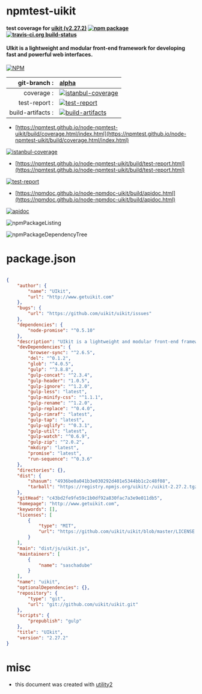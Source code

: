 # npmtest-uikit

#### test coverage for  [uikit (v2.27.2)](http://www.getuikit.com)  [![npm package](https://img.shields.io/npm/v/npmtest-uikit.svg?style=flat-square)](https://www.npmjs.org/package/npmtest-uikit) [![travis-ci.org build-status](https://api.travis-ci.org/npmtest/node-npmtest-uikit.svg)](https://travis-ci.org/npmtest/node-npmtest-uikit)

#### UIkit is a lightweight and modular front-end framework for developing fast and powerful web interfaces.

[![NPM](https://nodei.co/npm/uikit.png?downloads=true&downloadRank=true&stars=true)](https://www.npmjs.com/package/uikit)

| git-branch : | [alpha](https://github.com/npmtest/node-npmtest-uikit/tree/alpha)|
|--:|:--|
| coverage : | [![istanbul-coverage](https://npmtest.github.io/node-npmtest-uikit/build/coverage.badge.svg)](https://npmtest.github.io/node-npmtest-uikit/build/coverage.html/index.html)|
| test-report : | [![test-report](https://npmtest.github.io/node-npmtest-uikit/build/test-report.badge.svg)](https://npmtest.github.io/node-npmtest-uikit/build/test-report.html)|
| build-artifacts : | [![build-artifacts](https://npmtest.github.io/node-npmtest-uikit/glyphicons_144_folder_open.png)](https://github.com/npmtest/node-npmtest-uikit/tree/gh-pages/build)|

- [https://npmtest.github.io/node-npmtest-uikit/build/coverage.html/index.html](https://npmtest.github.io/node-npmtest-uikit/build/coverage.html/index.html)

[![istanbul-coverage](https://npmtest.github.io/node-npmtest-uikit/build/screenCapture.buildCi.browser.%252Ftmp%252Fbuild%252Fcoverage.lib.html.png)](https://npmtest.github.io/node-npmtest-uikit/build/coverage.html/index.html)

- [https://npmtest.github.io/node-npmtest-uikit/build/test-report.html](https://npmtest.github.io/node-npmtest-uikit/build/test-report.html)

[![test-report](https://npmtest.github.io/node-npmtest-uikit/build/screenCapture.buildCi.browser.%252Ftmp%252Fbuild%252Ftest-report.html.png)](https://npmtest.github.io/node-npmtest-uikit/build/test-report.html)

- [https://npmdoc.github.io/node-npmdoc-uikit/build/apidoc.html](https://npmdoc.github.io/node-npmdoc-uikit/build/apidoc.html)

[![apidoc](https://npmdoc.github.io/node-npmdoc-uikit/build/screenCapture.buildCi.browser.%252Ftmp%252Fbuild%252Fapidoc.html.png)](https://npmdoc.github.io/node-npmdoc-uikit/build/apidoc.html)

![npmPackageListing](https://npmtest.github.io/node-npmtest-uikit/build/screenCapture.npmPackageListing.svg)

![npmPackageDependencyTree](https://npmtest.github.io/node-npmtest-uikit/build/screenCapture.npmPackageDependencyTree.svg)



# package.json

```json

{
    "author": {
        "name": "UIkit",
        "url": "http://www.getuikit.com"
    },
    "bugs": {
        "url": "https://github.com/uikit/uikit/issues"
    },
    "dependencies": {
        "node-promise": "^0.5.10"
    },
    "description": "UIkit is a lightweight and modular front-end framework for developing fast and powerful web interfaces.",
    "devDependencies": {
        "browser-sync": "^2.6.5",
        "del": "^0.1.2",
        "glob": "^4.0.5",
        "gulp": "^3.8.8",
        "gulp-concat": "^2.3.4",
        "gulp-header": "1.0.5",
        "gulp-ignore": "^1.2.0",
        "gulp-less": "latest",
        "gulp-minify-css": "^1.1.1",
        "gulp-rename": "^1.2.0",
        "gulp-replace": "^0.4.0",
        "gulp-rimraf": "latest",
        "gulp-tap": "latest",
        "gulp-uglify": "^0.3.1",
        "gulp-util": "latest",
        "gulp-watch": "^0.6.9",
        "gulp-zip": "^2.0.2",
        "mkdirp": "latest",
        "promise": "latest",
        "run-sequence": "^0.3.6"
    },
    "directories": {},
    "dist": {
        "shasum": "4936be0a041b3e030292d401e5344bb1c2c48f08",
        "tarball": "https://registry.npmjs.org/uikit/-/uikit-2.27.2.tgz"
    },
    "gitHead": "c43bd2fe9fe59c1b0df92a830fac7a3e9e011db5",
    "homepage": "http://www.getuikit.com",
    "keywords": [],
    "licenses": [
        {
            "type": "MIT",
            "url": "https://github.com/uikit/uikit/blob/master/LICENSE.md"
        }
    ],
    "main": "dist/js/uikit.js",
    "maintainers": [
        {
            "name": "saschadube"
        }
    ],
    "name": "uikit",
    "optionalDependencies": {},
    "repository": {
        "type": "git",
        "url": "git://github.com/uikit/uikit.git"
    },
    "scripts": {
        "prepublish": "gulp"
    },
    "title": "UIkit",
    "version": "2.27.2"
}
```



# misc
- this document was created with [utility2](https://github.com/kaizhu256/node-utility2)

